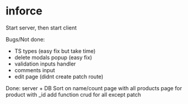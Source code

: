 # inforce
Start server, then start client 

Bugs/Not done: 
* TS types (easy fix but take time)
* delete modals popup (easy fix)
* validation inputs handler 
* comments input
* edit page (didnt create patch route)

Done: 
server + DB
Sort on name/count
page with all products 
page for product with _id 
add function
crud for all except patch

